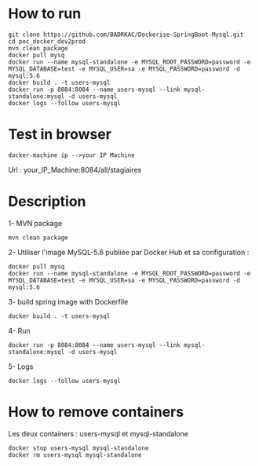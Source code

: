 # How to run
```
git clone https://github.com/BADRKAC/Dockerise-SpringBoot-Mysql.git
cd poc_docker_dev2prod
mvn clean package
docker pull mysq
docker run --name mysql-standalone -e MYSQL_ROOT_PASSWORD=password -e MYSQL_DATABASE=test -e MYSQL_USER=sa -e MYSQL_PASSWORD=password -d mysql:5.6
docker build . -t users-mysql
docker run -p 8084:8084 --name users-mysql --link mysql-standalone:mysql -d users-mysql
docker logs --follow users-mysql
```

# Test in browser
```
docker-machine ip -->your IP Machine 
```
Url : your_IP_Machine:8084/all/stagiaires
# Description

1- MVN package
```
mvn clean package
```
2- Utiliser l'image MySQL-5.6 publiée par Docker Hub  et sa configuration :

```
docker pull mysq
docker run --name mysql-standalone -e MYSQL_ROOT_PASSWORD=password -e MYSQL_DATABASE=test -e MYSQL_USER=sa -e MYSQL_PASSWORD=password -d mysql:5.6
```
3- build spring image with Dockerfile 
```
docker build . -t users-mysql
```

4- Run
```
docker run -p 8084:8084 --name users-mysql --link mysql-standalone:mysql -d users-mysql
```

5- Logs
```
docker logs --follow users-mysql
```

# How to remove containers
Les deux containers : users-mysql et mysql-standalone
```
docker stop users-mysql mysql-standalone
docker rm users-mysql mysql-standalone
```
